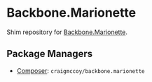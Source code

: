 Backbone.Marionette
==============

Shim repository for [Backbone.Marionette](https://github.com/marionettejs/backbone.marionette).

Package Managers
----------------

* [Composer](https://packagist.org/packages/craigmccoy/backbone.marionette): `craigmccoy/backbone.marionette`